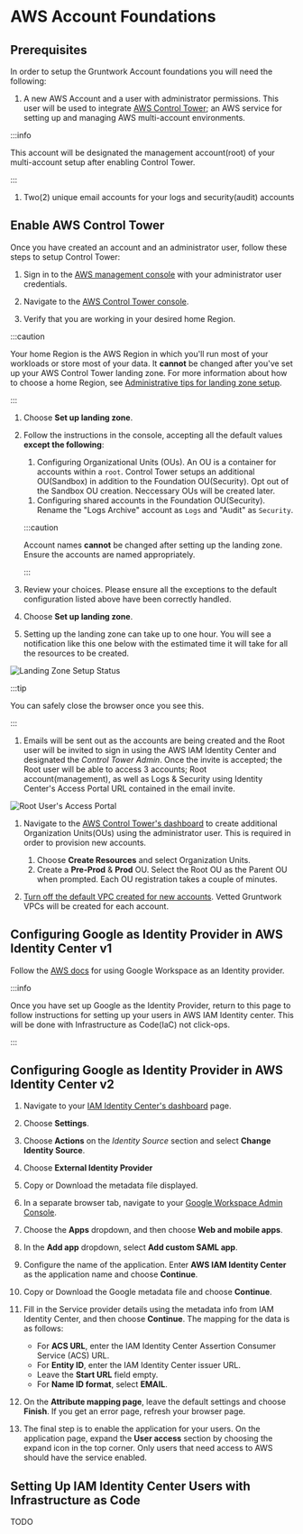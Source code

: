 # AWS Account Foundations

## Prerequisites

<!-- I am making an assumption that for v1, we want customers to do this in a brand new account so we don't have to support having them turn off any settings that prevent control tower integration -->

In order to setup the Gruntwork Account foundations you will need the following:

1. A new AWS Account and a user with administrator permissions. This user will be used to integrate [AWS Control Tower](https://docs.aws.amazon.com/controltower/latest/userguide/what-is-control-tower.html); an AWS service for setting up and managing AWS multi-account environments.

  :::info

  This account will be designated the management account(root) of your multi-account setup after enabling Control Tower.

  :::

1. Two(2) unique email accounts for your logs and security(audit) accounts


## Enable AWS Control Tower

Once you have created an account and an administrator user, follow these steps to setup Control Tower:

1. Sign in to the [AWS management console](https://console.aws.amazon.com) with your administrator user credentials.

1. Navigate to the [AWS Control Tower console](https://console.aws.amazon.com/controltower).

1. Verify that you are working in your desired home Region.

  :::caution

  Your home Region is the AWS Region in which you'll run most of your workloads or store most of your data. It **cannot** be changed after you've set up your AWS Control Tower landing zone. For more information about how to choose a home Region, see [Administrative tips for landing zone setup](https://docs.aws.amazon.com/controltower/latest/userguide/tips-for-admin-setup.html).

  :::

1. Choose **Set up landing zone**.

1. Follow the instructions in the console, accepting all the default values **except the following**:

    1. Configuring Organizational Units (OUs). An OU is a container for accounts within a `root`. Control Tower setups an additional OU(Sandbox) in addition to the Foundation OU(Security). Opt out of the Sandbox OU creation. Neccessary OUs will be created later.

    <!-- The Control tower enabling process does not allow us to specify multiple additional OUs. So it is probably simpler for the follow to opt out of creating just one and have the user do it all after the control-tower-enabling process -->

    1. Configuring shared accounts in the Foundation OU(Security). Rename the "Logs Archive" account as `Logs` and "Audit" as `Security`.

      :::caution

      Account names **cannot** be changed after setting up the landing zone. Ensure the accounts are named appropriately.

      :::

    <!-- Eben asked about if we should adopt AWS's account naming -->
    <!-- CloudTrail is also setup by default. Is that something customers should turn off? -->

1. Review your choices. Please ensure all the exceptions to the default configuration listed above have been correctly handled.

1. Choose **Set up landing zone**.

1. Setting up the landing zone can take up to one hour. You will see a notification like this one below with the estimated time it will take for all the resources to be created.

  ![Landing Zone Setup Status](/img/devops-foundations/account/control-tower-setup-status.png)

  :::tip

  You can safely close the browser once you see this.

  :::

1. Emails will be sent out as the accounts are being created and the Root user will be invited to sign in using the AWS IAM Identity Center and designated the *Control Tower Admin*. Once the invite is accepted; the Root user will be able to access 3 accounts; Root account(management), as well as Logs & Security using Identity Center's Access Portal URL contained in the email invite.

  ![Root User's Access Portal](/img/devops-foundations/account/root-user-access-portal.png)

1. Navigate to the [AWS Control Tower's dashboard](https://console.aws.amazon.com/controltower/home/organization) to create additional Organization Units(OUs) using the administrator user. This is required in order to provision new accounts.

    1. Choose **Create Resources** and select Organization Units.
    1. Create a **Pre-Prod** & **Prod** OU. Select the Root OU as the Parent OU when prompted. Each OU registration takes a couple of minutes.

1. [Turn off the default VPC created for new accounts](https://docs.aws.amazon.com/controltower/latest/userguide/configure-without-vpc.html#create-without-vpc). Vetted Gruntwork VPCs will be created for each account.


## Configuring Google as Identity Provider in AWS Identity Center v1

Follow the [AWS docs](https://aws.amazon.com/blogs/security/how-to-use-g-suite-as-external-identity-provider-aws-sso/) for using Google Workspace as an Identity provider.

:::info

Once you have set up Google as the Identity Provider, return to this page to follow instructions for setting up your users in AWS IAM Identity center. This will be done with Infrastructure as Code(IaC) not click-ops.

:::

## Configuring Google as Identity Provider in AWS Identity Center v2

1. Navigate to your [IAM Identity Center's dashboard](https://console.aws.amazon.com/singlesignon/home) page.
1. Choose **Settings**.
1. Choose **Actions** on the *Identity Source* section and select **Change Identity Source**.
1. Choose **External Identity Provider**
1. Copy or Download the metadata file displayed.
1. In a separate browser tab, navigate to your [Google Workspace Admin Console](https://admin.google.com/ac/home).
1. Choose the **Apps** dropdown, and then choose **Web and mobile apps**.
1. In the **Add app** dropdown, select **Add custom SAML app**.
1. Configure the name of the application. Enter **AWS IAM Identity Center** as the application name and choose **Continue**.
1. Copy or Download the Google metadata file and choose **Continue**.
1. Fill in the Service provider details using the metadata info from IAM Identity Center, and then choose **Continue**. The mapping for the data is as follows:

    - For **ACS URL**, enter the IAM Identity Center Assertion Consumer Service (ACS) URL.
    - For **Entity ID**, enter the IAM Identity Center issuer URL.
    - Leave the **Start URL** field empty.
    - For **Name ID format**, select **EMAIL**.

1. On the **Attribute mapping page**, leave the default settings and choose **Finish**. If you get an error page, refresh your browser page.
1. The final step is to enable the application for your users. On the application page, expand the **User access** section by choosing the expand icon in the top corner. Only users that need access to AWS should have the service enabled.

## Setting Up IAM Identity Center Users with Infrastructure as Code

TODO
